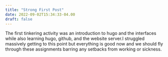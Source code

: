 ```yaml
---
title: "Strong First Post"
date: 2022-09-02T15:34:33-04.00
draft: false
---
```

The first tinkering activity was an introduction to hugo and the interfaces while also learning hugo, github, and the website server.I struggled massively getting to this point but everything is good now and we should fly through these assignments barring any setbacks from working or sickness. 